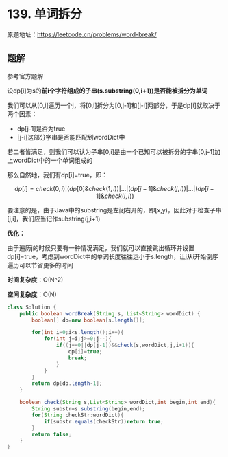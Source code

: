 # 139. 单词拆分
原题地址：https://leetcode.cn/problems/word-break/

## 题解
参考官方题解

设dp[i]为s的**前i个字符组成的子串(s.substring(0,i+1))是否能被拆分为单词**

我们可以从[0,i]遍历一个j，将[0,i]拆分为[0,j-1]和[j-i]两部分，于是dp[i]就取决于两个因素：
- dp[j-1]是否为true
- [j-i]这部分字串是否能匹配到wordDict中

若二者皆满足，则我们可以认为子串[0,i]是由一个已知可以被拆分的字串[0,j-1]加上wordDict中的一个单词组成的

那么自然地，我们有dp[i]=true，即：

$$dp[i]=check(0,i)|(dp[0]\&check(1,i))|\dots |(dp[j-1]\&check(j,i))|\dots |(dp[i-1]\&check(i,i))$$

要注意的是，由于Java中的substring是左闭右开的，即[x,y)，因此对于检查子串[j,i]，我们应当记作substring(j,i+1)

**优化：**

由于遍历j的时候只要有一种情况满足，我们就可以直接跳出循环并设置dp[i]=true，考虑到wordDict中的单词长度往往远小于s.length，让j从i开始倒序遍历可以节省更多的时间

**时间复杂度**：O(N^2)

**空间复杂度**：O(N)
```java
class Solution {
    public boolean wordBreak(String s, List<String> wordDict) {
        boolean[] dp=new boolean[s.length()];

        for(int i=0;i<s.length();i++){
            for(int j=i;j>=0;j--){
                if((j==0||dp[j-1])&&check(s,wordDict,j,i+1)){
                    dp[i]=true;
                    break;
                }
            }
        }
        return dp[dp.length-1];
    }

    boolean check(String s,List<String> wordDict,int begin,int end){
        String substr=s.substring(begin,end);
        for(String checkStr:wordDict){
            if(substr.equals(checkStr))return true;
        }
        return false;
    }
}
```
